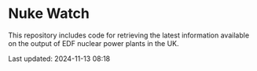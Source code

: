 # Nuke Watch

This repository includes code for retrieving the latest information available on the output of EDF nuclear power plants in the UK.

Last updated: 2024-11-13 08:18